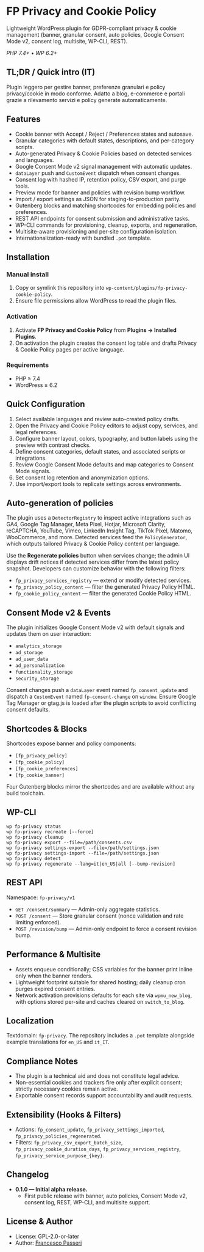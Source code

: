 # FP Privacy and Cookie Policy

Lightweight WordPress plugin for GDPR-compliant privacy & cookie management (banner, granular consent, auto policies, Google Consent Mode v2, consent log, multisite, WP-CLI, REST).

*PHP 7.4+* • *WP 6.2+*

## TL;DR / Quick intro (IT)
Plugin leggero per gestire banner, preferenze granulari e policy privacy/cookie in modo conforme. Adatto a blog, e-commerce e portali grazie a rilevamento servizi e policy generate automaticamente.

## Features
- Cookie banner with Accept / Reject / Preferences states and autosave.
- Granular categories with default states, descriptions, and per-category scripts.
- Auto-generated Privacy & Cookie Policies based on detected services and languages.
- Google Consent Mode v2 signal management with automatic updates.
- `dataLayer` push and `CustomEvent` dispatch when consent changes.
- Consent log with hashed IP, retention policy, CSV export, and purge tools.
- Preview mode for banner and policies with revision bump workflow.
- Import / export settings as JSON for staging-to-production parity.
- Gutenberg blocks and matching shortcodes for embedding policies and preferences.
- REST API endpoints for consent submission and administrative tasks.
- WP-CLI commands for provisioning, cleanup, exports, and regeneration.
- Multisite-aware provisioning and per-site configuration isolation.
- Internationalization-ready with bundled `.pot` template.

## Installation
### Manual install
1. Copy or symlink this repository into `wp-content/plugins/fp-privacy-cookie-policy`.
2. Ensure file permissions allow WordPress to read the plugin files.

### Activation
1. Activate **FP Privacy and Cookie Policy** from **Plugins → Installed Plugins**.
2. On activation the plugin creates the consent log table and drafts Privacy & Cookie Policy pages per active language.

### Requirements
- PHP ≥ 7.4
- WordPress ≥ 6.2

## Quick Configuration
1. Select available languages and review auto-created policy drafts.
2. Open the Privacy and Cookie Policy editors to adjust copy, services, and legal references.
3. Configure banner layout, colors, typography, and button labels using the preview with contrast checks.
4. Define consent categories, default states, and associated scripts or integrations.
5. Review Google Consent Mode defaults and map categories to Consent Mode signals.
6. Set consent log retention and anonymization options.
7. Use import/export tools to replicate settings across environments.

## Auto-generation of policies
The plugin uses a `DetectorRegistry` to inspect active integrations such as GA4, Google Tag Manager, Meta Pixel, Hotjar, Microsoft Clarity, reCAPTCHA, YouTube, Vimeo, LinkedIn Insight Tag, TikTok Pixel, Matomo, WooCommerce, and more. Detected services feed the `PolicyGenerator`, which outputs tailored Privacy & Cookie Policy content per language.

Use the **Regenerate policies** button when services change; the admin UI displays drift notices if detected services differ from the latest policy snapshot. Developers can customize behavior with the following filters:
- `fp_privacy_services_registry` — extend or modify detected services.
- `fp_privacy_policy_content` — filter the generated Privacy Policy HTML.
- `fp_cookie_policy_content` — filter the generated Cookie Policy HTML.

## Consent Mode v2 & Events
The plugin initializes Google Consent Mode v2 with default signals and updates them on user interaction:
- `analytics_storage`
- `ad_storage`
- `ad_user_data`
- `ad_personalization`
- `functionality_storage`
- `security_storage`

Consent changes push a `dataLayer` event named `fp_consent_update` and dispatch a `CustomEvent` named `fp-consent-change` on `window`. Ensure Google Tag Manager or gtag.js is loaded after the plugin scripts to avoid conflicting consent defaults.

## Shortcodes & Blocks
Shortcodes expose banner and policy components:
- `[fp_privacy_policy]`
- `[fp_cookie_policy]`
- `[fp_cookie_preferences]`
- `[fp_cookie_banner]`

Four Gutenberg blocks mirror the shortcodes and are available without any build toolchain.

## WP-CLI
```
wp fp-privacy status
wp fp-privacy recreate [--force]
wp fp-privacy cleanup
wp fp-privacy export --file=/path/consents.csv
wp fp-privacy settings-export --file=/path/settings.json
wp fp-privacy settings-import --file=/path/settings.json
wp fp-privacy detect
wp fp-privacy regenerate --lang=it|en_US|all [--bump-revision]
```

## REST API
Namespace: `fp-privacy/v1`
- `GET /consent/summary` — Admin-only aggregate statistics.
- `POST /consent` — Store granular consent (nonce validation and rate limiting enforced).
- `POST /revision/bump` — Admin-only endpoint to force a consent revision bump.

## Performance & Multisite
- Assets enqueue conditionally; CSS variables for the banner print inline only when the banner renders.
- Lightweight footprint suitable for shared hosting; daily cleanup cron purges expired consent entries.
- Network activation provisions defaults for each site via `wpmu_new_blog`, with options stored per-site and caches cleared on `switch_to_blog`.

## Localization
Textdomain: `fp-privacy`. The repository includes a `.pot` template alongside example translations for `en_US` and `it_IT`.

## Compliance Notes
- The plugin is a technical aid and does not constitute legal advice.
- Non-essential cookies and trackers fire only after explicit consent; strictly necessary cookies remain active.
- Exportable consent records support accountability and audit requests.

## Extensibility (Hooks & Filters)
- Actions: `fp_consent_update`, `fp_privacy_settings_imported`, `fp_privacy_policies_regenerated`.
- Filters: `fp_privacy_csv_export_batch_size`, `fp_privacy_cookie_duration_days`, `fp_privacy_services_registry`, `fp_privacy_service_purpose_{key}`.

## Changelog
- **0.1.0 — Initial alpha release.**
  - First public release with banner, auto policies, Consent Mode v2, consent log, REST, WP-CLI, and multisite support.

## License & Author
- License: GPL-2.0-or-later
- Author: [Francesco Passeri](https://www.francescopasseri.com)
